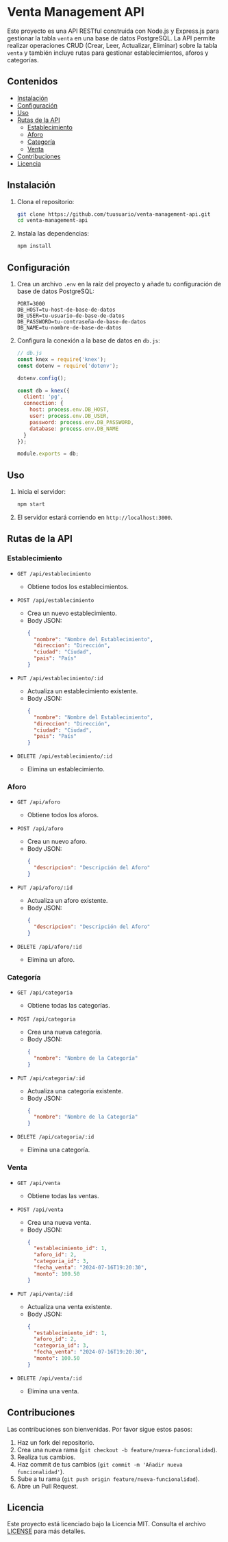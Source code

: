 
# Venta Management API

Este proyecto es una API RESTful construida con Node.js y Express.js para gestionar la tabla `venta` en una base de datos PostgreSQL. La API permite realizar operaciones CRUD (Crear, Leer, Actualizar, Eliminar) sobre la tabla `venta` y también incluye rutas para gestionar establecimientos, aforos y categorías.

## Contenidos

- [Instalación](#instalación)
- [Configuración](#configuración)
- [Uso](#uso)
- [Rutas de la API](#rutas-de-la-api)
  - [Establecimiento](#establecimiento)
  - [Aforo](#aforo)
  - [Categoría](#categoría)
  - [Venta](#venta)
- [Contribuciones](#contribuciones)
- [Licencia](#licencia)

## Instalación

1. Clona el repositorio:

   ```bash
   git clone https://github.com/tuusuario/venta-management-api.git
   cd venta-management-api
   ```

2. Instala las dependencias:

   ```bash
   npm install
   ```

## Configuración

1. Crea un archivo `.env` en la raíz del proyecto y añade tu configuración de base de datos PostgreSQL:

   ```env
   PORT=3000
   DB_HOST=tu-host-de-base-de-datos
   DB_USER=tu-usuario-de-base-de-datos
   DB_PASSWORD=tu-contraseña-de-base-de-datos
   DB_NAME=tu-nombre-de-base-de-datos
   ```

2. Configura la conexión a la base de datos en `db.js`:

   ```javascript
   // db.js
   const knex = require('knex');
   const dotenv = require('dotenv');

   dotenv.config();

   const db = knex({
     client: 'pg',
     connection: {
       host: process.env.DB_HOST,
       user: process.env.DB_USER,
       password: process.env.DB_PASSWORD,
       database: process.env.DB_NAME
     }
   });

   module.exports = db;
   ```

## Uso

1. Inicia el servidor:

   ```bash
   npm start
   ```

2. El servidor estará corriendo en `http://localhost:3000`.

## Rutas de la API

### Establecimiento

- `GET /api/establecimiento`
  - Obtiene todos los establecimientos.
  
- `POST /api/establecimiento`
  - Crea un nuevo establecimiento.
  - Body JSON:
    ```json
    {
      "nombre": "Nombre del Establecimiento",
      "direccion": "Dirección",
      "ciudad": "Ciudad",
      "pais": "País"
    }
    ```

- `PUT /api/establecimiento/:id`
  - Actualiza un establecimiento existente.
  - Body JSON:
    ```json
    {
      "nombre": "Nombre del Establecimiento",
      "direccion": "Dirección",
      "ciudad": "Ciudad",
      "pais": "País"
    }
    ```

- `DELETE /api/establecimiento/:id`
  - Elimina un establecimiento.

### Aforo

- `GET /api/aforo`
  - Obtiene todos los aforos.
  
- `POST /api/aforo`
  - Crea un nuevo aforo.
  - Body JSON:
    ```json
    {
      "descripcion": "Descripción del Aforo"
    }
    ```

- `PUT /api/aforo/:id`
  - Actualiza un aforo existente.
  - Body JSON:
    ```json
    {
      "descripcion": "Descripción del Aforo"
    }
    ```

- `DELETE /api/aforo/:id`
  - Elimina un aforo.

### Categoría

- `GET /api/categoria`
  - Obtiene todas las categorías.
  
- `POST /api/categoria`
  - Crea una nueva categoría.
  - Body JSON:
    ```json
    {
      "nombre": "Nombre de la Categoría"
    }
    ```

- `PUT /api/categoria/:id`
  - Actualiza una categoría existente.
  - Body JSON:
    ```json
    {
      "nombre": "Nombre de la Categoría"
    }
    ```

- `DELETE /api/categoria/:id`
  - Elimina una categoría.

### Venta

- `GET /api/venta`
  - Obtiene todas las ventas.
  
- `POST /api/venta`
  - Crea una nueva venta.
  - Body JSON:
    ```json
    {
      "establecimiento_id": 1,
      "aforo_id": 2,
      "categoria_id": 3,
      "fecha_venta": "2024-07-16T19:20:30",
      "monto": 100.50
    }
    ```

- `PUT /api/venta/:id`
  - Actualiza una venta existente.
  - Body JSON:
    ```json
    {
      "establecimiento_id": 1,
      "aforo_id": 2,
      "categoria_id": 3,
      "fecha_venta": "2024-07-16T19:20:30",
      "monto": 100.50
    }
    ```

- `DELETE /api/venta/:id`
  - Elimina una venta.

## Contribuciones

Las contribuciones son bienvenidas. Por favor sigue estos pasos:

1. Haz un fork del repositorio.
2. Crea una nueva rama (`git checkout -b feature/nueva-funcionalidad`).
3. Realiza tus cambios.
4. Haz commit de tus cambios (`git commit -m 'Añadir nueva funcionalidad'`).
5. Sube a tu rama (`git push origin feature/nueva-funcionalidad`).
6. Abre un Pull Request.

## Licencia

Este proyecto está licenciado bajo la Licencia MIT. Consulta el archivo [LICENSE](LICENSE) para más detalles.
